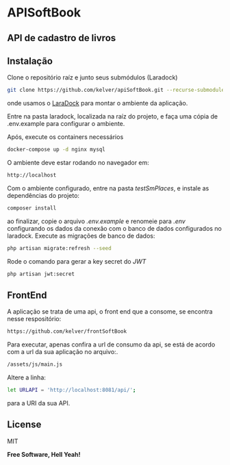 # APISoftBook
## API de cadastro de livros
## Instalação

Clone o repositório raíz e junto seus submódulos (Laradock)
```sh
git clone https://github.com/kelver/apiSoftBook.git --recurse-submodules
```
onde usamos o [LaraDock](http://laradock.io/) para montar o ambiente da aplicação.

Entre na pasta laradock, localizada na raíz do projeto, e faça uma cópia de .env.example para configurar o ambiente.

Após, execute os containers necessários
```sh
docker-compose up -d nginx mysql
```
O ambiente deve estar rodando no navegador em:
```sh
http://localhost
```

Com o ambiente configurado, entre na pasta _testSmPlaces_, e instale as dependências do projeto:
```sh
composer install
```
ao finalizar, copie o arquivo _.env.example_ e renomeie para _.env_ configurando os dados da conexão com o banco de dados configurados no laradock.
Execute as migrações de banco de dados:
```sh
php artisan migrate:refresh --seed
```

Rode o comando para gerar a key secret do _JWT_
```sh
php artisan jwt:secret
```

## FrontEnd

A aplicação se trata de uma api, o front end que a consome, se encontra nesse respositório:
```sh
https://github.com/kelver/frontSoftBook
```
Para executar, apenas confira a url de consumo da api, se está de acordo com a url da sua aplicação no arquivo:.
```sh
/assets/js/main.js
```
Altere a linha:
```sh
let URLAPI = 'http://localhost:8081/api/';
```
para a URI da sua API.



## License

MIT

**Free Software, Hell Yeah!**
